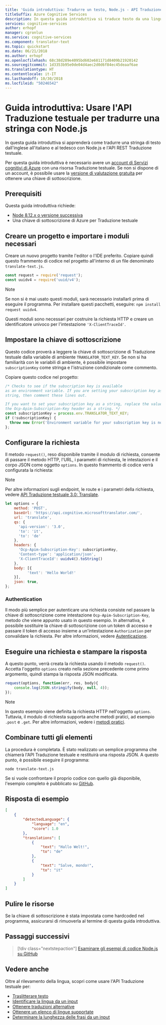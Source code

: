 ```yaml
---
title: 'Guida introduttiva: Tradurre un testo, Node.js - API Traduzione testuale'
titleSuffix: Azure Cognitive Services
description: In questa guida introduttiva si traduce testo da una lingua a un'altra usando l'API Traduzione testuale con Node.js.
services: cognitive-services
author: erhopf
manager: cgronlun
ms.service: cognitive-services
ms.component: translator-text
ms.topic: quickstart
ms.date: 06/21/2018
ms.author: erhopf
ms.openlocfilehash: 68c38d289e4095bd602e681171d8409b21920142
ms.sourcegitcommit: 1d3353b95e0de04d4aec2d0d6f84ec45deaaf6ae
ms.translationtype: HT
ms.contentlocale: it-IT
ms.lasthandoff: 10/30/2018
ms.locfileid: "50246542"
---
```

# <a name="quickstart-use-the-translator-text-api-to-translate-a-string-with-nodejs"></a>Guida introduttiva: Usare l'API Traduzione testuale per tradurre una stringa con Node.js

In questa guida introduttiva si apprenderà come tradurre una stringa di testo dall'inglese all'italiano e al tedesco con Node.js e l'API REST Traduzione testuale.

Per questa guida introduttiva è necessario avere un [account di Servizi cognitivi di Azure](https://docs.microsoft.com/azure/cognitive-services/cognitive-services-apis-create-account) con una risorsa Traduzione testuale. Se non si dispone di un account, è possibile usare la [versione di valutazione gratuita](https://azure.microsoft.com/try/cognitive-services/) per ottenere una chiave di sottoscrizione.


## <a name="prerequisites"></a>Prerequisiti

Questa guida introduttiva richiede:

* [Node 8.12.x o versione successiva](https://nodejs.org/en/)
* Una chiave di sottoscrizione di Azure per Traduzione testuale

## <a name="create-a-project-and-import-required-modules"></a>Creare un progetto e importare i moduli necessari

Creare un nuovo progetto tramite l'editor o l'IDE preferito. Copiare quindi questo frammento di codice nel progetto all'interno di un file denominato `translate-text.js`.

```javascript
const request = require('request');
const uuidv4 = require('uuid/v4');
```

> [!NOTE]
> Se non si è mai usato questi moduli, sarà necessario installarli prima di eseguire il programma. Per installare questi pacchetti, eseguire: `npm install request uuidv4`.

Questi moduli sono necessari per costruire la richiesta HTTP e creare un identificatore univoco per l'intestazione `'X-ClientTraceId'`.

## <a name="set-the-subscription-key"></a>Impostare la chiave di sottoscrizione

Questo codice proverà a leggere la chiave di sottoscrizione di Traduzione testuale dalla variabile di ambiente `TRANSLATOR_TEXT_KEY`. Se non si ha familiarità con le variabili di ambiente, è possibile impostare `subscriptionKey` come stringa e l'istruzione condizionale come commento.

Copiare questo codice nel progetto:

```javascript
/* Checks to see if the subscription key is available
as an environment variable. If you are setting your subscription key as a
string, then comment these lines out.

If you want to set your subscription key as a string, replace the value for
the Ocp-Apim-Subscription-Key header as a string. */
const subscriptionKey = process.env.TRANSLATOR_TEXT_KEY;
if (!subscriptionKey) {
  throw new Error('Environment variable for your subscription key is not set.')
};
```

## <a name="configure-the-request"></a>Configurare la richiesta

Il metodo `request()`, reso disponibile tramite il modulo di richiesta, consente di passare il metodo HTTP, l'URL, i parametri di richiesta, le intestazioni e il corpo JSON come oggetto `options`. In questo frammento di codice verrà configurata la richiesta:

>[!NOTE]
> Per altre informazioni sugli endpoint, le route e i parametri della richiesta, vedere [API Traduzione testuale 3.0: Translate](https://docs.microsoft.com/azure/cognitive-services/translator/reference/v3-0-translate).

```javascript
let options = {
    method: 'POST',
    baseUrl: 'https://api.cognitive.microsofttranslator.com/',
    url: 'translate',
    qs: {
      'api-version': '3.0',
      'to': 'it',
      'to': 'de'
    },
    headers: {
      'Ocp-Apim-Subscription-Key': subscriptionKey,
      'Content-type': 'application/json',
      'X-ClientTraceId': uuidv4().toString()
    },
    body: [{
          'text': 'Hello World!'
    }],
    json: true,
};
```

### <a name="authentication"></a>Authentication

Il modo più semplice per autenticare una richiesta consiste nel passare la chiave di sottoscrizione come intestazione `Ocp-Apim-Subscription-Key`, metodo che viene appunto usato in questo esempio. In alternativa, è possibile sostituire la chiave di sottoscrizione con un token di accesso e passare il token di accesso insieme a un'intestazione `Authorization` per convalidare la richiesta. Per altre informazioni, vedere [Autenticazione](https://docs.microsoft.com/azure/cognitive-services/translator/reference/v3-0-reference#authentication).

## <a name="make-the-request-and-print-the-response"></a>Eseguire una richiesta e stampare la risposta

A questo punto, verrà creata la richiesta usando il metodo `request()`. Accetta l'oggetto `options` creato nella sezione precedente come primo argomento, quindi stampa la risposta JSON modificata.

```javascript
request(options, function(err, res, body){
    console.log(JSON.stringify(body, null, 4));
});
```

>[!NOTE]
> In questo esempio viene definita la richiesta HTTP nell'oggetto `options`. Tuttavia, il modulo di richiesta supporta anche metodi pratici, ad esempio `.post` e `.get`. Per altre informazioni, vedere i [metodi pratici](https://github.com/request/request#convenience-methods).

## <a name="put-it-all-together"></a>Combinare tutti gli elementi

La procedura è completata. È stato realizzato un semplice programma che chiamerà l'API Traduzione testuale e restituirà una risposta JSON. A questo punto, è possibile eseguire il programma:

```console
node translate-text.js
```

Se si vuole confrontare il proprio codice con quello già disponibile, l'esempio completo è pubblicato su [GitHub](https://github.com/MicrosoftTranslator/Text-Translation-API-V3-NodeJS).

## <a name="sample-response"></a>Risposta di esempio

```json
[
    {
        "detectedLanguage": {
            "language": "en",
            "score": 1.0
        },
        "translations": [
            {
                "text": "Hallo Welt!",
                "to": "de"
            },
            {
                "text": "Salve, mondo!",
                "to": "it"
            }
        ]
    }
]
```

## <a name="clean-up-resources"></a>Pulire le risorse

Se la chiave di sottoscrizione è stata impostata come hardcoded nel programma, assicurarsi di rimuoverla al termine di questa guida introduttiva.

## <a name="next-steps"></a>Passaggi successivi

> [!div class="nextstepaction"]
> [Esaminare gli esempi di codice Node.js su GitHub](https://github.com/MicrosoftTranslator/Text-Translation-API-V3-NodeJS)

## <a name="see-also"></a>Vedere anche 

Oltre al rilevamento della lingua, scopri come usare l'API Traduzione testuale per:

* [Traslitterare testo](quickstart-nodejs-transliterate.md)
* [Identificare la lingua da un input](quickstart-nodejs-detect.md)
* [Ottenere traduzioni alternative](quickstart-nodejs-dictionary.md)
* [Ottenere un elenco di lingue supportate](quickstart-nodejs-languages.md)
* [Determinare la lunghezza delle frasi da un input](quickstart-nodejs-sentences.md)
